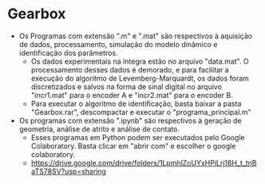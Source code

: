 # Gearbox
- Os Programas com extensão ".m" e ".mat" são respectivos à aquisição de dados, processamento, simulação do modelo dinâmico e identificação dos parâmetros.
    - Os dados experimentais na íntegra estão no arquivo "data.mat". O processamento desses dados é demorado, e para facilitar a execução do algoritmo de Levemberg-Marquardt, os dados foram discretizados e salvos na forma de sinal digital no arquivo "incr1.mat" para o encoder A e "incr2.mat" para o encoder B.
    - Para executar o algoritmo de identificação, basta baixar a pasta "Gearbox.rar", descompactar e executar o "programa_principal.m"
- Os programas com extensão ".ipynb" são respectivos à geração de geometria, análise de atrito e análise de contato.
    - Esses programas em Python podem ser executados pelo Google Colaboratory. Basta clicar em "abrir com" e escolher o google colaboratory.
    - https://drive.google.com/drive/folders/1LpmhlZoUYxHPiLrj18H_t_tnBaTS78SV?usp=sharing

